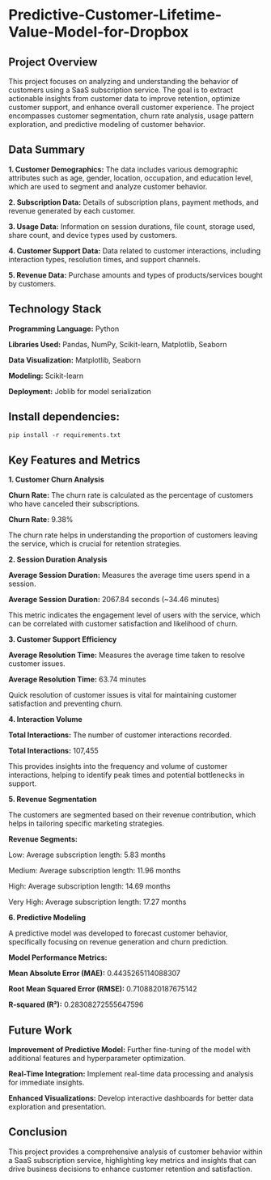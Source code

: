 # Predictive-Customer-Lifetime-Value-Model-for-Dropbox

## Project Overview
  This project focuses on analyzing and understanding the behavior of customers using a SaaS subscription service. The goal is to extract actionable insights from customer data to improve retention, optimize customer support, and enhance overall customer experience. The project encompasses customer segmentation, churn rate analysis, usage pattern exploration, and predictive modeling of customer behavior.

## Data Summary
  
  **1. Customer Demographics:** The data includes various demographic attributes such as age, gender, location, occupation, and education level, which are used to segment and analyze customer behavior.

  **2. Subscription Data:** Details of subscription plans, payment methods, and revenue generated by each customer.

  **3. Usage Data:** Information on session durations, file count, storage used, share count, and device types used by customers.
  
  **4. Customer Support Data:** Data related to customer interactions, including interaction types, resolution times, and support channels.

  **5. Revenue Data:** Purchase amounts and types of products/services bought by customers.

## Technology Stack

  **Programming Language:** Python
  
  **Libraries Used:** Pandas, NumPy, Scikit-learn, Matplotlib, Seaborn
  
  **Data Visualization:** Matplotlib, Seaborn
  
  **Modeling:** Scikit-learn
  
  **Deployment:** Joblib for model serialization


## Install dependencies:

    pip install -r requirements.txt
  
## Key Features and Metrics
   **1. Customer Churn Analysis**

   **Churn Rate:** The churn rate is calculated as the percentage of customers who have canceled their subscriptions.

   **Churn Rate:** 9.38%

   The churn rate helps in understanding the proportion of customers leaving the service, which is crucial for retention strategies.
     
  **2. Session Duration Analysis**

   **Average Session Duration:** Measures the average time users spend in a session.

   **Average Session Duration:** 2067.84 seconds (~34.46 minutes)

   This metric indicates the engagement level of users with the service, which can be correlated with customer satisfaction and likelihood of churn.
  
  **3. Customer Support Efficiency**
  
   **Average Resolution Time:** Measures the average time taken to resolve customer issues.
  
   **Average Resolution Time:** 63.74 minutes

   Quick resolution of customer issues is vital for maintaining customer satisfaction and preventing churn.

  **4. Interaction Volume**

   **Total Interactions:** The number of customer interactions recorded.
  
   **Total Interactions:** 107,455

   This provides insights into the frequency and volume of customer interactions, helping to identify peak times and potential bottlenecks in support.

  **5. Revenue Segmentation**
  
   The customers are segmented based on their revenue contribution, which helps in tailoring specific marketing strategies.

   **Revenue Segments:**
  
   Low: Average subscription length: 5.83 months

   Medium: Average subscription length: 11.96 months

   High: Average subscription length: 14.69 months

   Very High: Average subscription length: 17.27 months
     
  **6. Predictive Modeling**
  
   A predictive model was developed to forecast customer behavior, specifically focusing on revenue generation and churn prediction.

   **Model Performance Metrics:**

   **Mean Absolute Error (MAE):** 0.4435265114088307

   **Root Mean Squared Error (RMSE):** 0.7108820187675142

   **R-squared (R²):** 0.28308272555647596


## Future Work
  **Improvement of Predictive Model:** Further fine-tuning of the model with additional features and hyperparameter optimization.
  
  **Real-Time Integration:** Implement real-time data processing and analysis for immediate insights.
    
  **Enhanced Visualizations:** Develop interactive dashboards for better data exploration and presentation.


## Conclusion

  This project provides a comprehensive analysis of customer behavior within a SaaS subscription service, highlighting key metrics and insights that can drive business decisions to enhance customer retention and satisfaction.

